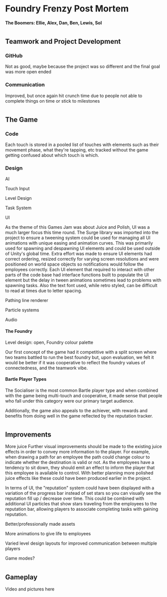 # Foundry Frenzy Post Mortem

#### The Boomers: Ellie, Alex, Dan, Ben, Lewis, Sol

#
## Teamwork and Project Development

### GitHub

Not as good, maybe because the project was so different and the final goal was more open ended

### Communication

Improved, but once again hit crunch time due to people not able to complete things on time or stick to milestones

#
## The Game

### Code

Each touch is stored in a pooled list of touches with elements such as their movement phase, what they're tapping, etc tracked without the game getting confused about which touch is which.

### Design

AI

Touch Input

Level Design

Task System

UI

As the theme of this Games Jam was about Juice and Polish, UI was a much larger focus this time round. The Surge library was imported into the project to ensure a tweening system could be used for managing all UI animations with unique easing and animation curves. This was primarily used for spawning and despawning UI elements and could be used outside of Unity's global time. Extra effort was made to ensure UI elements had correct ordering, resized correctly for varying screen resolutions and were positioned on world space objects so notifications would follow the employees correctly. Each UI element that required to interact with other parts of the code base had interface functions built to populate the UI element but the delay in tween animations sometimes lead to problems with spawning tasks. Also the text font used, while retro styled, can be difficult to read at times due to letter spacing. 

Pathing line renderer

Particle systems

Audio

#### The Foundry

Level design: open, Foundry colour palette

Our first concept of the game had it competitive with a split screen where two teams battled to run the best foundry but, upon evaluation, we felt it would be better if it was cooperative to reflect the foundry values of connectedness, and the teamwork vibe.

#### Bartle Player Types

The Socialiser is the most common Bartle player type and when combined with the game being multi-touch and cooperative, it made sense that people who fall under this category were our primary target audience.

Additionally, the game also appeals to the achiever, with rewards and benefits from doing well in the game reflected by the reputation tracker.

#
## Improvements

More juice
Further visual improvements should be made to the existing juice effects in order to convey more information to the player. For example, when drawing a path for an employee the path could change colour to indicate whether the destination is valid or not. As the employees have a tendency to sit down, they should emit an effect to inform the player that this employee is available to control. With better planning more polished juice effects like these could have been produced earlier in the project.

In terms of UI, the "reputation" system could have been displayed with a variation of the progress bar instead of set stars so you can visually see the reputation fill up / decrease over time. This could be combined with additional UI particles that show stars traveling from the employees to the reputation bar, allowing players to associate completing tasks with gaining reputation.

Better/professionally made assets

More animations to give life to employees

Varied level design layouts for improved communication between multiple players

Game modes?

#
## Gameplay

Video and pictures here
